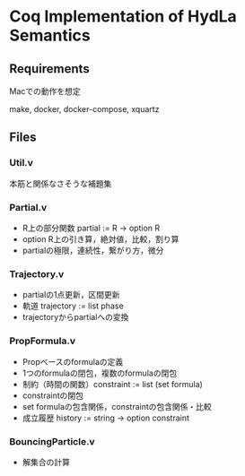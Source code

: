 # Coq Implementation of HydLa Semantics

## Requirements
Macでの動作を想定

make, docker, docker-compose, xquartz

## Files
### Util.v
本筋と関係なさそうな補題集

### Partial.v
- R上の部分関数 partial := R -> option R
- option R上の引き算，絶対値，比較，割り算
- partialの極限，連続性，繋がり方，微分

### Trajectory.v
- partialの1点更新，区間更新
- 軌道 trajectory := list phase
- trajectoryからpartialへの変換

### PropFormula.v
- Propベースのformulaの定義
- 1つのformulaの閉包，複数のformulaの閉包
- 制約（時間の関数）constraint := list (set formula)
- constraintの閉包
- set formulaの包含関係，constraintの包含関係・比較
- 成立履歴 history := string -> option constraint

### BouncingParticle.v
- 解集合の計算